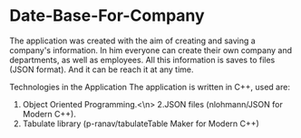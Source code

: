 # Date-Base-For-Company

The application was created with the aim of creating and
saving a company's information. In him
everyone can create their own company and departments,
as well as employees. All this information is
saves to files (JSON format). And it can be
reach it at any time.

Technologies in the Application
The application is written in C++, used
are:

1. Object Oriented Programming.<\n>
2.JSON files (nlohmann/JSON for Modern
C++).
1. Tabulate library (p-ranav/tabulateTable
Maker for Modern C++)
